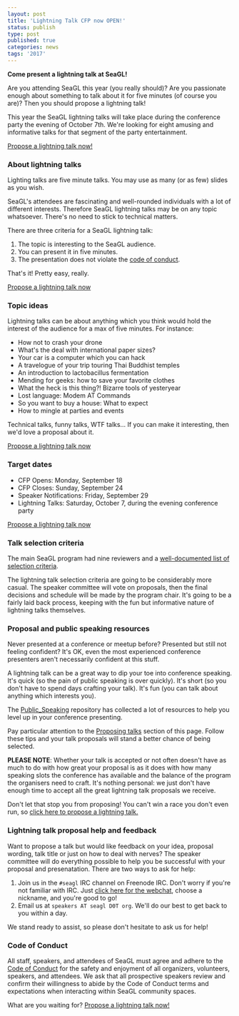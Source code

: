 ```yaml
---
layout: post
title: 'Lightning Talk CFP now OPEN!'
status: publish
type: post
published: true
categories: news
tags: '2017'
---
```


**Come present a lightning talk at SeaGL!**

Are you attending SeaGL this year (you really should)? Are you passionate enough about something to talk about it for five minutes (of course you are)? Then you should propose a lightning talk!

This year the SeaGL lightning talks will take place during the conference party the evening of October 7th. We're looking for eight amusing and informative talks for that segment of the party entertainment.

[Propose a lightning talk now!](https://docs.google.com/forms/d/e/1FAIpQLSfsTiGpEw3de8V9ZkEt6qcNqBf_YXAUgi8cLqTLIgRTLY4ODg/viewform?usp=sf_link)

### About lightning talks

Lighting talks are five minute talks. You may use as many (or as few) slides as you wish. 

SeaGL's attendees are fascinating and well-rounded individuals with a lot of different interests. Therefore SeaGL lightning talks may be on any topic whatsoever. There's no need to stick to technical matters.

There are three criteria for a SeaGL lightning talk:

1. The topic is interesting to the SeaGL audience.
1. You can present it in five minutes.
1. The presentation does not violate the [code of conduct](/code_of_conduct.html).

That's it! Pretty easy, really. 

[Propose a lightning talk now](https://docs.google.com/forms/d/e/1FAIpQLSfsTiGpEw3de8V9ZkEt6qcNqBf_YXAUgi8cLqTLIgRTLY4ODg/viewform?usp=sf_link)

### Topic ideas

Lightning talks can be about anything which you think would hold the interest of the audience for a max of five minutes. For instance:

* How not to crash your drone
* What's the deal with international paper sizes?
* Your car is a computer which you can hack
* A travelogue of your trip touring Thai Buddhist temples
* An introduction to lactobacillus fermentation
* Mending for geeks: how to save your favorite clothes
* What the heck is this thing?! Bizarre tools of yesteryear
* Lost language: Modem AT Commands
* So you want to buy a house: What to expect
* How to mingle at parties and events

Technical talks, funny talks, WTF talks… If you can make it interesting, then we'd love a proposal about it. 

[Propose a lightning talk now](https://docs.google.com/forms/d/e/1FAIpQLSfsTiGpEw3de8V9ZkEt6qcNqBf_YXAUgi8cLqTLIgRTLY4ODg/viewform?usp=sf_link)

### Target dates

* CFP Opens: Monday, September 18
* CFP Closes: Sunday, September 24
* Speaker Notifications: Friday, September 29
* Lightning Talks: Saturday, October 7, during the evening conference party

[Propose a lightning talk now](https://docs.google.com/forms/d/e/1FAIpQLSfsTiGpEw3de8V9ZkEt6qcNqBf_YXAUgi8cLqTLIgRTLY4ODg/viewform?usp=sf_link)

### Talk selection criteria

The main SeaGL program had nine reviewers and a [well-documented list of selection criteria](/news/2017/08/17/CFP_selection_criteria.html).

The lightning talk selection criteria are going to be considerably more casual. The speaker committee will vote on proposals, then the final decisions and schedule will be made by the program chair. It's going to be a fairly laid back process, keeping with the fun but informative nature of lightning talks themselves.

### Proposal and public speaking resources

Never presented at a conference or meetup before? Presented but still not feeling confident? It's OK, even the most experienced conference presenters aren't necessarily confident at this stuff.

A lightning talk can be a great way to dip your toe into conference speaking. It's quick (so the pain of public speaking is over quickly). It's short (so you don't have to spend days crafting your talk). It's fun (you can talk about anything which interests you).

The [Public_Speaking](https://github.com/vmbrasseur/Public_Speaking) repository has collected a lot of resources to help you level up in your conference presenting.

Pay particular attention to the [Proposing talks](https://github.com/vmbrasseur/Public_Speaking#proposing-talks) section of this page. Follow these tips and your talk proposals will stand a better chance of being selected.

**PLEASE NOTE**: Whether your talk is accepted or not often doesn't have as much to do with how great your proposal is as it does with how many speaking slots the conference has available and the balance of the program the organisers need to craft. It's nothing personal: we just don't have enough time to accept all the great lightning talk proposals we receive.

Don't let that stop you from proposing! You can't win a race you don't even run, so [click here to propose a lightning talk.](https://docs.google.com/forms/d/e/1FAIpQLSfsTiGpEw3de8V9ZkEt6qcNqBf_YXAUgi8cLqTLIgRTLY4ODg/viewform?usp=sf_link)

### Lightning talk proposal help and feedback

Want to propose a talk but would like feedback on your idea, proposal wording, talk title or just on how to deal with nerves? The speaker committee will do everything possible to help you be successful with your proposal and presenatation. There are two ways to ask for help:

1. Join us in the `#seagl` IRC channel on Freenode IRC. Don't worry if you're not familiar with IRC. Just [click here for the webchat](https://webchat.freenode.net/?channels=%23seagl), choose a nickname, and you're good to go!
1. Email us at `speakers AT seagl D0T org`. We'll do our best to get back to you within a day.

We stand ready to assist, so please don't hesitate to ask us for help!

### Code of Conduct

All staff, speakers, and attendees of SeaGL must agree and adhere to the [Code of Conduct](/code_of_conduct.html) for the safety and enjoyment of all organizers, volunteers, speakers, and attendees. We ask that all prospective speakers review and confirm their willingness to abide by the Code of Conduct terms and expectations when interacting within SeaGL community spaces.

What are you waiting for? [Propose a lightning talk now!](https://docs.google.com/forms/d/e/1FAIpQLSfsTiGpEw3de8V9ZkEt6qcNqBf_YXAUgi8cLqTLIgRTLY4ODg/viewform?usp=sf_link)
